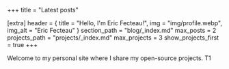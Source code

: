 +++
title = "Latest posts"

[extra]
header = { title = "Hello, I'm Eric Fecteau!", img = "img/profile.webp", img_alt = "Eric Fecteau" }
section_path = "blog/_index.md" 
max_posts = 2
projects_path = "projects/_index.md" 
max_projects = 3
show_projects_first = true
+++

Welcome to my personal site where I share my open-source projects. T1